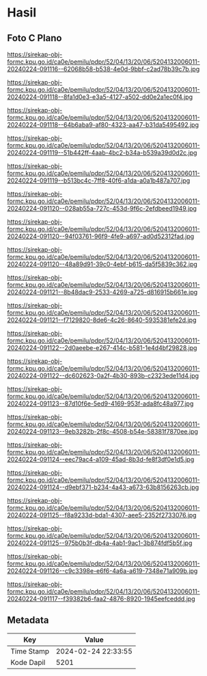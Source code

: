 # Hasil

## Foto C Plano

https://sirekap-obj-formc.kpu.go.id/ca0e/pemilu/pdpr/52/04/13/20/06/5204132006011-20240224-091116--62068b58-b538-4e0d-9bbf-c2ad78b39c7b.jpg

https://sirekap-obj-formc.kpu.go.id/ca0e/pemilu/pdpr/52/04/13/20/06/5204132006011-20240224-091118--8fa1d0e3-e3a5-4127-a502-dd0e2a1ec0f4.jpg

https://sirekap-obj-formc.kpu.go.id/ca0e/pemilu/pdpr/52/04/13/20/06/5204132006011-20240224-091118--64b6aba9-af80-4323-aa47-b31da5495492.jpg

https://sirekap-obj-formc.kpu.go.id/ca0e/pemilu/pdpr/52/04/13/20/06/5204132006011-20240224-091119--51b442ff-4aab-4bc2-b34a-b539a39d0d2c.jpg

https://sirekap-obj-formc.kpu.go.id/ca0e/pemilu/pdpr/52/04/13/20/06/5204132006011-20240224-091119--b513bc4c-7ff8-40f6-a1da-a0a1b487a707.jpg

https://sirekap-obj-formc.kpu.go.id/ca0e/pemilu/pdpr/52/04/13/20/06/5204132006011-20240224-091120--028ab55a-727c-453d-9f6c-2efdbeed1949.jpg

https://sirekap-obj-formc.kpu.go.id/ca0e/pemilu/pdpr/52/04/13/20/06/5204132006011-20240224-091120--94f03761-96f9-4fe9-a697-ad0d52312fad.jpg

https://sirekap-obj-formc.kpu.go.id/ca0e/pemilu/pdpr/52/04/13/20/06/5204132006011-20240224-091120--48a89d91-39c0-4ebf-b615-da5f5839c362.jpg

https://sirekap-obj-formc.kpu.go.id/ca0e/pemilu/pdpr/52/04/13/20/06/5204132006011-20240224-091121--8b48dac9-2533-4269-a725-d816915b661e.jpg

https://sirekap-obj-formc.kpu.go.id/ca0e/pemilu/pdpr/52/04/13/20/06/5204132006011-20240224-091121--f7129820-8de6-4c26-8640-5935381efe2d.jpg

https://sirekap-obj-formc.kpu.go.id/ca0e/pemilu/pdpr/52/04/13/20/06/5204132006011-20240224-091122--2d0aeebe-e267-414c-b581-1e4d4bf29828.jpg

https://sirekap-obj-formc.kpu.go.id/ca0e/pemilu/pdpr/52/04/13/20/06/5204132006011-20240224-091122--dc602623-0a2f-4b30-893b-c2323ede11d4.jpg

https://sirekap-obj-formc.kpu.go.id/ca0e/pemilu/pdpr/52/04/13/20/06/5204132006011-20240224-091123--87d10f6e-5ed9-4169-953f-ada8fc48a977.jpg

https://sirekap-obj-formc.kpu.go.id/ca0e/pemilu/pdpr/52/04/13/20/06/5204132006011-20240224-091123--9eb3282b-2f8c-4508-b54e-58381f7870ee.jpg

https://sirekap-obj-formc.kpu.go.id/ca0e/pemilu/pdpr/52/04/13/20/06/5204132006011-20240224-091124--eec79ac4-a109-45ad-8b3d-fe8f3df0e1d5.jpg

https://sirekap-obj-formc.kpu.go.id/ca0e/pemilu/pdpr/52/04/13/20/06/5204132006011-20240224-091124--d9ebf371-b234-4a43-a673-63b8156263cb.jpg

https://sirekap-obj-formc.kpu.go.id/ca0e/pemilu/pdpr/52/04/13/20/06/5204132006011-20240224-091125--f8a9233d-bda1-4307-aee5-2352f2733076.jpg

https://sirekap-obj-formc.kpu.go.id/ca0e/pemilu/pdpr/52/04/13/20/06/5204132006011-20240224-091125--975b0b3f-db4a-4ab1-9ac1-3b874fdf5b5f.jpg

https://sirekap-obj-formc.kpu.go.id/ca0e/pemilu/pdpr/52/04/13/20/06/5204132006011-20240224-091126--c9c3398e-e6f6-4a6a-a619-7348e71a909b.jpg

https://sirekap-obj-formc.kpu.go.id/ca0e/pemilu/pdpr/52/04/13/20/06/5204132006011-20240224-091117--f39382b6-faa2-4876-8920-1945eefceddd.jpg


## Metadata

| Key        | Value               |
| ---------- | ------------------- |
| Time Stamp | 2024-02-24 22:33:55 |
| Kode Dapil | 5201                |



